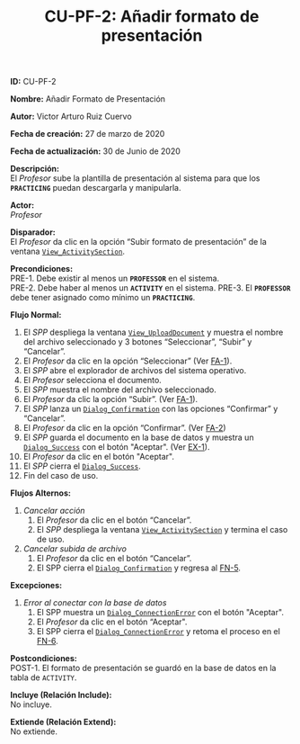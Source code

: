 ﻿--- 
layout: page 
title: "CU-PF-2: Añadir formato de presentación" 
permalink: /design-specification/uc-descriptions/professor/cu-pf-2/ 
hide_hero: true 
---

**ID:** CU-PF-2  

**Nombre:** Añadir Formato de Presentación

**Autor:** Victor Arturo Ruiz Cuervo  

**Fecha de creación:** 27 de marzo de 2020  

**Fecha de actualización:** 30 de Junio de 2020  

**Descripción:**  
El *Profesor* sube la plantilla de presentación al sistema para que los **`PRACTICING`** puedan descargarla y manipularla.  

**Actor:**  
*Profesor*  

**Disparador:**  
El *Profesor* da clic en la opción “Subir formato de presentación” de la ventana [`View_ActivitySection`][VASE].   

**Precondiciones:**  
PRE-1. Debe existir al menos un **`PROFESSOR`** en el sistema.  
PRE-2. Debe haber al menos un **`ACTIVITY`** en el sistema.
PRE-3. El **`PROFESSOR`** debe tener asignado como mínimo un **`PRACTICING`**.   

**Flujo Normal:**  
  1. El *SPP* despliega la ventana [`View_UploadDocument`][VUDT] y muestra el nombre del archivo seleccionado y 3 botones “Seleccionar”, “Subir” y “Cancelar”. 
  2. El *Profesor* da clic en la opción “Seleccionar” (Ver <a href="#cancelar_accion">FA-1</a>). 
  3. El *SPP* abre el explorador de archivos del sistema operativo.
  4. El *Profesor* selecciona el documento.
  5. <a id="fn-5"><i></i></a>El *SPP* muestra el nombre del archivo seleccionado. 
  6. <a id="fn-6"><i></i></a>El *Profesor* da clic la opción “Subir”. (Ver <a href="#cancelar_accion">FA-1</a>).
  7. El *SPP* lanza un [`Dialog_Confirmation`][DLCO] con las opciones “Confirmar” y “Cancelar”. 
  8. El *Profesor* da clic en la opción “Confirmar”. (Ver <a href="#cancelar_confirm">FA-2</a>)
  9. El *SPP* guarda el documento en la base de datos y muestra un [`Dialog_Success`][DLSU] con el botón "Aceptar". (Ver <a href="#error_conect">EX-1</a>). 
  10. El *Profesor* da clic en el botón "Aceptar".
  11. El *SPP* cierra el [`Dialog_Success`][DLSU].
  12. Fin del caso de uso.

**Flujos Alternos:**  
  1. <a id="cancelar_accion"><i></i></a>*Cancelar acción*
	  1. El *Profesor* da clic en el botón “Cancelar”.
	  2. El *SPP* despliega la ventana [`View_ActivitySection`][VASE] y termina el caso de uso. 
  2. <a id="cancelar_confirm"><i></i></a>*Cancelar subida de archivo*
	  1. El *Profesor* da clic en el botón “Cancelar”.
	  2. El SPP cierra el [`Dialog_Confirmation`][DLCO] y regresa al <a href="#fn-5">FN-5</a>. 

**Excepciones:**  
   1. <a id="error_conect"><i></i></a>*Error al conectar con la base de datos*
	   1. El SPP muestra un [`Dialog_ConnectionError`][DLCE] con el botón "Aceptar". 
	   2. El *Profesor* da clic en el botón “Aceptar".
	   3. El SPP cierra el [`Dialog_ConnectionError`][DLCE] y retoma el proceso en el <a href="#fn-6">FN-6</a>.

**Postcondiciones:**  
POST-1. El formato de presentación se guardó en la base de datos en la tabla de `ACTIVITY`.  

**Incluye (Relación Include):**  
No incluye.  

**Extiende (Relación Extend):**  
No extiende.  

[VASE]: https://raw.githubusercontent.com/Phalord/PracticasProfesionales/gh-pages/assets/imgs/prototypes/professor/View_ActivitySection.png "`View_ActivitySection` Prototype"
[VUDT]: https://raw.githubusercontent.com/Phalord/PracticasProfesionales/gh-pages/assets/imgs/prototypes/generals/View_UploadDocument.png "`View_UploadDocument` Prototype"
[DLSU]: https://raw.githubusercontent.com/Phalord/PracticasProfesionales/gh-pages/assets/imgs/prototypes/generals/Dialog_Success.png "`Dialog_Success` Prototype"
[DLCO]: https://raw.githubusercontent.com/Phalord/PracticasProfesionales/gh-pages/assets/imgs/prototypes/generals/Dialog_Confirmation.png "`Dialog_Confirmation` Prototype"
[DLCE]: https://raw.githubusercontent.com/Phalord/PracticasProfesionales/gh-pages/assets/imgs/prototypes/generals/Dialog_ConnectionError.png "`Dialog_ConnectionError` Prototype"
